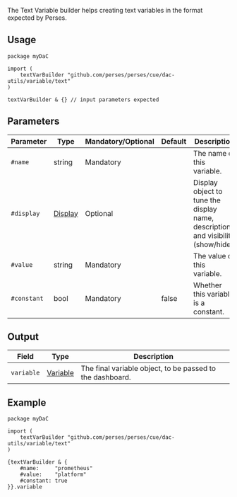 The Text Variable builder helps creating text variables in the format expected by Perses.

## Usage

```cue
package myDaC

import (
	textVarBuilder "github.com/perses/perses/cue/dac-utils/variable/text"
)

textVarBuilder & {} // input parameters expected
```

## Parameters

| Parameter   | Type                                                      | Mandatory/Optional | Default | Description                                                                      |
|-------------|-----------------------------------------------------------|--------------------|---------|----------------------------------------------------------------------------------|
| `#name`     | string                                                    | Mandatory          |         | The name of this variable.                                                       |
| `#display`  | [Display](../../../api/variable#display-specification) | Optional           |         | Display object to tune the display name, description and visibility (show/hide). |
| `#value`    | string                                                    | Mandatory          |         | The value of this variable.                                                      |
| `#constant` | bool                                                      | Mandatory          | false   | Whether this variable is a constant.                                             |

## Output

| Field      | Type                                                        | Description                                               |
|------------|-------------------------------------------------------------|-----------------------------------------------------------|
| `variable` | [Variable](../../../api/variable#variable-specification) | The final variable object, to be passed to the dashboard. |

## Example

```cue
package myDaC

import (
	textVarBuilder "github.com/perses/perses/cue/dac-utils/variable/text"
)

{textVarBuilder & {
	#name:     "prometheus"
	#value:    "platform"
	#constant: true
}}.variable
```